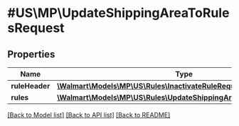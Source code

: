 # #US\MP\UpdateShippingAreaToRulesRequest

## Properties

Name | Type | Description | Notes
------------ | ------------- | ------------- | -------------
**ruleHeader** | [**\Walmart\Models\MP\US\Rules\InactivateRuleRequestRuleHeader**](InactivateRuleRequestRuleHeader.md) |  | [optional]
**rules** | [**\Walmart\Models\MP\US\Rules\UpdateShippingAreaToRuleRequestRules**](UpdateShippingAreaToRuleRequestRules.md) |  | [optional]


[[Back to Model list]](../) [[Back to API list]](../../Api/US/MP) [[Back to README]](../../README.md)
